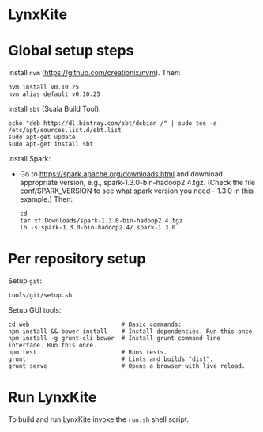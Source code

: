 LynxKite
========

Global setup steps
==================
Install `nvm` (https://github.com/creationix/nvm). Then:

    nvm install v0.10.25
    nvm alias default v0.10.25

Install `sbt` (Scala Build Tool):

    echo "deb http://dl.bintray.com/sbt/debian /" | sudo tee -a /etc/apt/sources.list.d/sbt.list
    sudo apt-get update
    sudo apt-get install sbt

Install Spark:

   - Go to https://spark.apache.org/downloads.html and download appropriate version,
     e.g., spark-1.3.0-bin-hadoop2.4.tgz. (Check the file conf/SPARK_VERSION to see what spark
     version you need - 1.3.0 in this example.) Then:

         cd
         tar xf Downloads/spark-1.3.0-bin-hadoop2.4.tgz
         ln -s spark-1.3.0-bin-hadoop2.4/ spark-1.3.0


Per repository setup
====================

Setup `git`:

    tools/git/setup.sh

Setup GUI tools:

    cd web                          # Basic commands:
    npm install && bower install    # Install dependencies. Run this once.
    npm install -g grunt-cli bower  # Install grunt command line interface. Run this once.
    npm test                        # Runs tests.
    grunt                           # Lints and builds "dist".
    grunt serve                     # Opens a browser with live reload.

Run LynxKite
============
To build and run LynxKite invoke the `run.sh` shell script.
